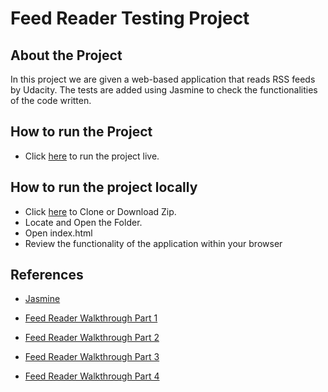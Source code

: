 # Feed Reader Testing Project

## About the Project

In this project we are given a web-based application that reads RSS feeds by Udacity. The tests are added using Jasmine to check the functionalities of the code written.

## How to run the Project

* Click [here](https://kayezhie.github.io/FeedReader/) to run the project live.

## How to run the project locally

* Click [here](https://github.com/kayeZhie/FeedReader) to Clone or Download Zip.
* Locate and Open the Folder.
* Open index.html
* Review the functionality of the application within your browser

## References

* [Jasmine](https://jasmine.github.io/setup/nodejs.html)

* [Feed Reader Walkthrough Part 1](https://matthewcranford.com/feed-reader-walkthrough-part-1-starter-code/)

* [Feed Reader Walkthrough Part 2](https://matthewcranford.com/feed-reader-walkthrough-part-2-writing-the-first-tests/)

* [Feed Reader Walkthrough Part 3](https://matthewcranford.com/feed-reader-walkthrough-part-3-menu-test-suite/)

* [Feed Reader Walkthrough Part 4](https://matthewcranford.com/feed-reader-walkthrough-p)